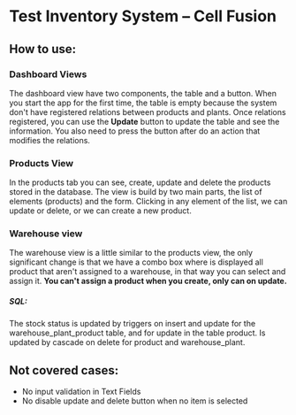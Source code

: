 ﻿# Test Inventory System – Cell Fusion
## How to use:
### Dashboard Views
The dashboard view have two components, the table and a button. When you start the app for the first time, the table is empty because the system don't have registered relations between products and plants. Once relations registered, you can use the **Update** button to update the table and see the information. You also need to press the button after do an action that modifies the relations.
### Products View
In the products tab you can see, create, update and delete the products stored in the database. The view is build by two main parts, the list of elements (products) and the form.
Clicking in any element of the list, we can update or delete, or we can create a new product.
### Warehouse view
The warehouse view is a little similar to the products view, the only significant change is that we have a combo box where is displayed all product that aren't assigned to a warehouse, in that way you can select and assign it.
**You can't assign a product when you create, only can on update.**

##### SQL:
The stock status is updated by triggers on insert and update for the warehouse_plant_product table, and for update in the table product. Is updated by cascade on delete for product and warehouse_plant.

## Not covered cases:
-	No input validation in Text Fields
-	No disable update and delete button when no item is selected


 
 
